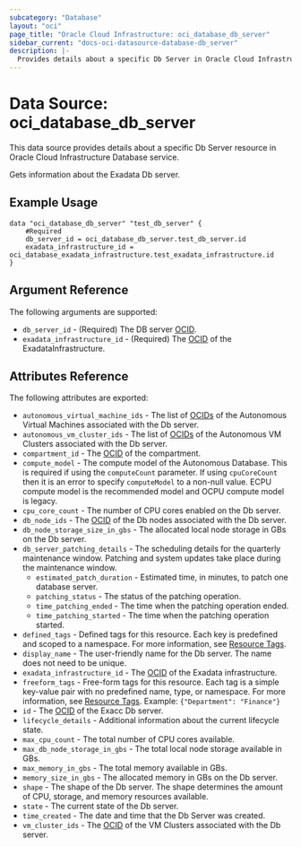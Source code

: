 ```yaml
---
subcategory: "Database"
layout: "oci"
page_title: "Oracle Cloud Infrastructure: oci_database_db_server"
sidebar_current: "docs-oci-datasource-database-db_server"
description: |-
  Provides details about a specific Db Server in Oracle Cloud Infrastructure Database service
---
```


# Data Source: oci_database_db_server
This data source provides details about a specific Db Server resource in Oracle Cloud Infrastructure Database service.

Gets information about the Exadata Db server.


## Example Usage

```hcl
data "oci_database_db_server" "test_db_server" {
	#Required
	db_server_id = oci_database_db_server.test_db_server.id
	exadata_infrastructure_id = oci_database_exadata_infrastructure.test_exadata_infrastructure.id
}
```

## Argument Reference

The following arguments are supported:

* `db_server_id` - (Required) The DB server [OCID](https://docs.cloud.oracle.com/iaas/Content/General/Concepts/identifiers.htm).
* `exadata_infrastructure_id` - (Required) The [OCID](https://docs.cloud.oracle.com/iaas/Content/General/Concepts/identifiers.htm) of the ExadataInfrastructure.


## Attributes Reference

The following attributes are exported:

* `autonomous_virtual_machine_ids` - The list of [OCIDs](https://docs.cloud.oracle.com/iaas/Content/General/Concepts/identifiers.htm) of the Autonomous Virtual Machines associated with the Db server. 
* `autonomous_vm_cluster_ids` - The list of [OCIDs](https://docs.cloud.oracle.com/iaas/Content/General/Concepts/identifiers.htm) of the Autonomous VM Clusters associated with the Db server. 
* `compartment_id` - The [OCID](https://docs.cloud.oracle.com/iaas/Content/General/Concepts/identifiers.htm) of the compartment.
* `compute_model` - The compute model of the Autonomous Database. This is required if using the `computeCount` parameter. If using `cpuCoreCount` then it is an error to specify `computeModel` to a non-null value. ECPU compute model is the recommended model and OCPU compute model is legacy.
* `cpu_core_count` - The number of CPU cores enabled on the Db server.
* `db_node_ids` - The [OCID](https://docs.cloud.oracle.com/iaas/Content/General/Concepts/identifiers.htm) of the Db nodes associated with the Db server. 
* `db_node_storage_size_in_gbs` - The allocated local node storage in GBs on the Db server.
* `db_server_patching_details` - The scheduling details for the quarterly maintenance window. Patching and system updates take place during the maintenance window. 
	* `estimated_patch_duration` - Estimated time, in minutes, to patch one database server.
	* `patching_status` - The status of the patching operation.
	* `time_patching_ended` - The time when the patching operation ended.
	* `time_patching_started` - The time when the patching operation started.
* `defined_tags` - Defined tags for this resource. Each key is predefined and scoped to a namespace. For more information, see [Resource Tags](https://docs.cloud.oracle.com/iaas/Content/General/Concepts/resourcetags.htm). 
* `display_name` - The user-friendly name for the Db server. The name does not need to be unique.
* `exadata_infrastructure_id` - The [OCID](https://docs.cloud.oracle.com/iaas/Content/General/Concepts/identifiers.htm) of the Exadata infrastructure.
* `freeform_tags` - Free-form tags for this resource. Each tag is a simple key-value pair with no predefined name, type, or namespace. For more information, see [Resource Tags](https://docs.cloud.oracle.com/iaas/Content/General/Concepts/resourcetags.htm).  Example: `{"Department": "Finance"}` 
* `id` - The [OCID](https://docs.cloud.oracle.com/iaas/Content/General/Concepts/identifiers.htm) of the Exacc Db server.
* `lifecycle_details` - Additional information about the current lifecycle state.
* `max_cpu_count` - The total number of CPU cores available.
* `max_db_node_storage_in_gbs` - The total local node storage available in GBs.
* `max_memory_in_gbs` - The total memory available in GBs.
* `memory_size_in_gbs` - The allocated memory in GBs on the Db server.
* `shape` - The shape of the Db server. The shape determines the amount of CPU, storage, and memory resources available. 
* `state` - The current state of the Db server.
* `time_created` - The date and time that the Db Server was created.
* `vm_cluster_ids` - The [OCID](https://docs.cloud.oracle.com/iaas/Content/General/Concepts/identifiers.htm) of the VM Clusters associated with the Db server. 

